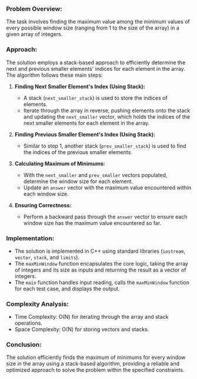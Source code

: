 ### Problem Overview:
The task involves finding the maximum value among the minimum values of every possible window size (ranging from 1 to the size of the array) in a given array of integers.

### Approach:
The solution employs a stack-based approach to efficiently determine the next and previous smaller elements' indices for each element in the array. The algorithm follows these main steps:

1. **Finding Next Smaller Element's Index (Using Stack):**
   - A stack (`next_smaller_stack`) is used to store the indices of elements.
   - Iterate through the array in reverse, pushing elements onto the stack and updating the `next_smaller` vector, which holds the indices of the next smaller elements for each element in the array.

2. **Finding Previous Smaller Element's Index (Using Stack):**
   - Similar to step 1, another stack (`prev_smaller_stack`) is used to find the indices of the previous smaller elements.

3. **Calculating Maximum of Minimums:**
   - With the `next_smaller` and `prev_smaller` vectors populated, determine the window size for each element.
   - Update an `answer` vector with the maximum value encountered within each window size.

4. **Ensuring Correctness:**
   - Perform a backward pass through the `answer` vector to ensure each window size has the maximum value encountered so far.

### Implementation:
- The solution is implemented in C++ using standard libraries (`iostream`, `vector`, `stack`, and `limits`).
- The `maxMinWindow` function encapsulates the core logic, taking the array of integers and its size as inputs and returning the result as a vector of integers.
- The `main` function handles input reading, calls the `maxMinWindow` function for each test case, and displays the output.

### Complexity Analysis:
- Time Complexity: O(N) for iterating through the array and stack operations.
- Space Complexity: O(N) for storing vectors and stacks.

### Conclusion:
The solution efficiently finds the maximum of minimums for every window size in the array using a stack-based algorithm, providing a reliable and optimized approach to solve the problem within the specified constraints.





